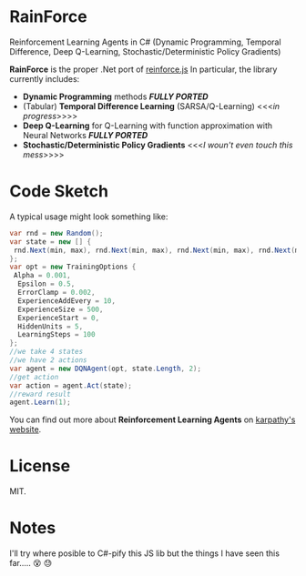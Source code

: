 # RainForce
Reinforcement Learning Agents in C# (Dynamic Programming, Temporal Difference, Deep Q-Learning, Stochastic/Deterministic Policy Gradients)

**RainForce** is the proper .Net port of [reinforce.js](https://github.com/mbithy/reinforcejs) In particular, the library currently includes:

- **Dynamic Programming** methods ***FULLY PORTED***
- (Tabular) **Temporal Difference Learning** (SARSA/Q-Learning) <<<_in progress_>>>>
- **Deep Q-Learning** for Q-Learning with function approximation with Neural Networks  ***FULLY PORTED***
- **Stochastic/Deterministic Policy Gradients** <<<_I woun't even touch this mess_>>>>

# Code Sketch

A typical usage might look something like:

```C#
var rnd = new Random();
var state = new [] {
 rnd.Next(min, max), rnd.Next(min, max), rnd.Next(min, max), rnd.Next(min, max)
};
var opt = new TrainingOptions {
 Alpha = 0.001,
  Epsilon = 0.5,
  ErrorClamp = 0.002,
  ExperienceAddEvery = 10,
  ExperienceSize = 500,
  ExperienceStart = 0,
  HiddenUnits = 5,
  LearningSteps = 100
};
//we take 4 states 
//we have 2 actions
var agent = new DQNAgent(opt, state.Length, 2);
//get action
var action = agent.Act(state);
//reward result
agent.Learn(1);
```

You can find out more about **Reinforcement Learning Agents** on [karpathy's website](http://cs.stanford.edu/people/karpathy/reinforcejs).

# License

MIT.

# Notes

I'll try where posible to C#-pify this JS lib but the things I have seen this far..... :dizzy_face: :sweat:

